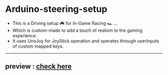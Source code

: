 # Arduino-steering-setup

- This is a Driving setup 🎮 for In-Game Racing 🏎️ ...
- Which is custom-made to add a touch of realism to the gaming experience.
- It uses UnoJoy for JoyStick operation and operates through userInputs of custom mapped keys.

***
## preview : [check here](https://www.linkedin.com/feed/update/urn:li:activity:7099191684533489664/)
